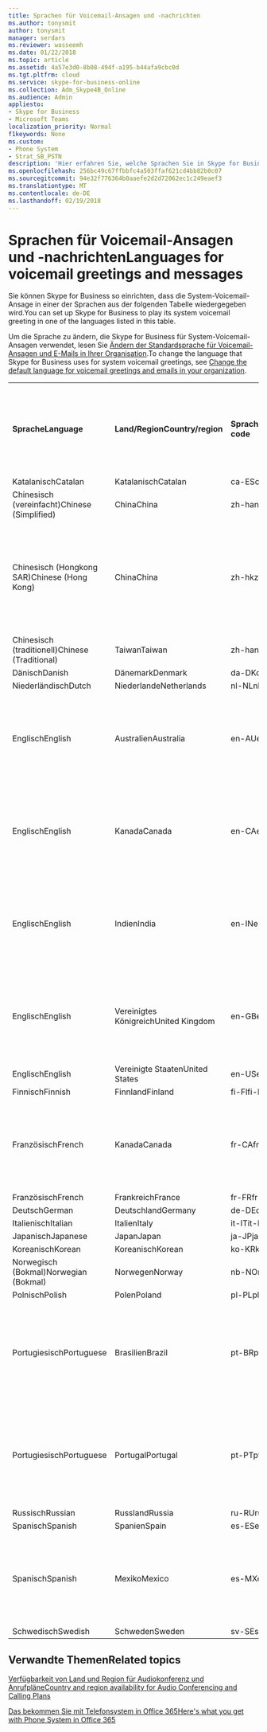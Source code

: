```yaml
---
title: Sprachen für Voicemail-Ansagen und -nachrichten
ms.author: tonysmit
author: tonysmit
manager: serdars
ms.reviewer: wasseemh
ms.date: 01/22/2018
ms.topic: article
ms.assetid: 4a57e3d0-8b08-494f-a195-b44afa9cbc0d
ms.tgt.pltfrm: cloud
ms.service: skype-for-business-online
ms.collection: Adm_Skype4B_Online
ms.audience: Admin
appliesto:
- Skype for Business
- Microsoft Teams
localization_priority: Normal
f1keywords: None
ms.custom:
- Phone System
- Strat_SB_PSTN
description: 'Hier erfahren Sie, welche Sprachen Sie in Skype for Business für die Standardnachrichten des Systems festlegen können. '
ms.openlocfilehash: 256bc49c67ffbbfc4a503ffaf621cd4bb82b0c07
ms.sourcegitcommit: 94e32f776364b0aaefe2d2d72062ec1c249eaef3
ms.translationtype: MT
ms.contentlocale: de-DE
ms.lasthandoff: 02/19/2018
---
```

# <a name="languages-for-voicemail-greetings-and-messages"></a><span data-ttu-id="8a952-103">Sprachen für Voicemail-Ansagen und -nachrichten</span><span class="sxs-lookup"><span data-stu-id="8a952-103">Languages for voicemail greetings and messages</span></span>

<span data-ttu-id="8a952-104">Sie können Skype for Business so einrichten, dass die System-Voicemail-Ansage in einer der Sprachen aus der folgenden Tabelle wiedergegeben wird.</span><span class="sxs-lookup"><span data-stu-id="8a952-104">You can set up Skype for Business to play its system voicemail greeting in one of the languages listed in this table.</span></span>
  
<span data-ttu-id="8a952-105">Um die Sprache zu ändern, die Skype for Business für System-Voicemail-Ansagen verwendet, lesen Sie [Ändern der Standardsprache für Voicemail-Ansagen und E-Mails in Ihrer Organisation](change-the-default-language-for-greetings-and-emails.md).</span><span class="sxs-lookup"><span data-stu-id="8a952-105">To change the language that Skype for Business uses for system voicemail greetings, see [Change the default language for voicemail greetings and emails in your organization](change-the-default-language-for-greetings-and-emails.md).</span></span>
  
|||||||
|:-----|:-----|:-----|:-----|:-----|:-----|
|<span data-ttu-id="8a952-106">**Sprache**</span><span class="sxs-lookup"><span data-stu-id="8a952-106">**Language**</span></span> <br/> |<span data-ttu-id="8a952-107">**Land/Region**</span><span class="sxs-lookup"><span data-stu-id="8a952-107">**Country/region**</span></span> <br/> |<span data-ttu-id="8a952-108">**Sprachcode**</span><span class="sxs-lookup"><span data-stu-id="8a952-108">**Language code**</span></span> <br/> |<span data-ttu-id="8a952-109">**Für Benutzer in E-Mails sichtbar?**</span><span class="sxs-lookup"><span data-stu-id="8a952-109">**Available for a user to see it in email?**</span></span> <br/> |<span data-ttu-id="8a952-110">**Verfügbar bei Anrufen des Benutzers?**</span><span class="sxs-lookup"><span data-stu-id="8a952-110">**Available when the user calls in?**</span></span> <br/> |<span data-ttu-id="8a952-111">**Transkription verfügbar?**</span><span class="sxs-lookup"><span data-stu-id="8a952-111">**Transcription available?**</span></span> <br/> |
|<span data-ttu-id="8a952-112">Katalanisch</span><span class="sxs-lookup"><span data-stu-id="8a952-112">Catalan</span></span>  <br/> |<span data-ttu-id="8a952-113">Katalanisch</span><span class="sxs-lookup"><span data-stu-id="8a952-113">Catalan</span></span>  <br/> |<span data-ttu-id="8a952-114">ca-ES</span><span class="sxs-lookup"><span data-stu-id="8a952-114">ca-ES</span></span>  <br/> |<span data-ttu-id="8a952-115">Ja</span><span class="sxs-lookup"><span data-stu-id="8a952-115">Yes</span></span>  <br/> |<span data-ttu-id="8a952-116">Ja</span><span class="sxs-lookup"><span data-stu-id="8a952-116">Yes</span></span>  <br/> |<span data-ttu-id="8a952-117">Nein</span><span class="sxs-lookup"><span data-stu-id="8a952-117">No</span></span>  <br/> |
|<span data-ttu-id="8a952-118">Chinesisch (vereinfacht)</span><span class="sxs-lookup"><span data-stu-id="8a952-118">Chinese (Simplified)</span></span>  <br/> |<span data-ttu-id="8a952-119">China</span><span class="sxs-lookup"><span data-stu-id="8a952-119">China</span></span>  <br/> |<span data-ttu-id="8a952-120">zh-hans</span><span class="sxs-lookup"><span data-stu-id="8a952-120">zh-hans</span></span>  <br/> |<span data-ttu-id="8a952-121">Ja</span><span class="sxs-lookup"><span data-stu-id="8a952-121">Yes</span></span>  <br/> |<span data-ttu-id="8a952-122">Ja</span><span class="sxs-lookup"><span data-stu-id="8a952-122">Yes</span></span>  <br/> |<span data-ttu-id="8a952-123">Ja</span><span class="sxs-lookup"><span data-stu-id="8a952-123">Yes</span></span>  <br/> |
|<span data-ttu-id="8a952-124">Chinesisch (Hongkong SAR)</span><span class="sxs-lookup"><span data-stu-id="8a952-124">Chinese (Hong Kong)</span></span>  <br/> |<span data-ttu-id="8a952-125">China</span><span class="sxs-lookup"><span data-stu-id="8a952-125">China</span></span>  <br/> |<span data-ttu-id="8a952-126">zh-hk</span><span class="sxs-lookup"><span data-stu-id="8a952-126">zh-hk</span></span>  <br/> |<span data-ttu-id="8a952-127">Ja, verwendet wird aber Chinesisch (traditionell) (zh-hant).</span><span class="sxs-lookup"><span data-stu-id="8a952-127">Yes, but Chinese (Traditional) (zh-hant) is used.</span></span>  <br/> | <span data-ttu-id="8a952-128">Ja</span><span class="sxs-lookup"><span data-stu-id="8a952-128">Yes</span></span> <br/> |<span data-ttu-id="8a952-129">Ja, verwendet wird aber Chinesisch (traditionell) (zh-hant).</span><span class="sxs-lookup"><span data-stu-id="8a952-129">Yes, but Chinese (Traditional) (zh-hant) is used.</span></span>  <br/> |
|<span data-ttu-id="8a952-130">Chinesisch (traditionell)</span><span class="sxs-lookup"><span data-stu-id="8a952-130">Chinese (Traditional)</span></span>  <br/> |<span data-ttu-id="8a952-131">Taiwan</span><span class="sxs-lookup"><span data-stu-id="8a952-131">Taiwan</span></span>  <br/> |<span data-ttu-id="8a952-132">zh-hant</span><span class="sxs-lookup"><span data-stu-id="8a952-132">zh-hant</span></span>  <br/> |<span data-ttu-id="8a952-133">Ja</span><span class="sxs-lookup"><span data-stu-id="8a952-133">Yes</span></span>  <br/> |<span data-ttu-id="8a952-134">Ja</span><span class="sxs-lookup"><span data-stu-id="8a952-134">Yes</span></span>  <br/> |<span data-ttu-id="8a952-135">Nein</span><span class="sxs-lookup"><span data-stu-id="8a952-135">No</span></span>  <br/> |
|<span data-ttu-id="8a952-136">Dänisch</span><span class="sxs-lookup"><span data-stu-id="8a952-136">Danish</span></span>  <br/> |<span data-ttu-id="8a952-137">Dänemark</span><span class="sxs-lookup"><span data-stu-id="8a952-137">Denmark</span></span>  <br/> |<span data-ttu-id="8a952-138">da-DK</span><span class="sxs-lookup"><span data-stu-id="8a952-138">da-DK</span></span>  <br/> |<span data-ttu-id="8a952-139">Ja</span><span class="sxs-lookup"><span data-stu-id="8a952-139">Yes</span></span>  <br/> |<span data-ttu-id="8a952-140">Ja</span><span class="sxs-lookup"><span data-stu-id="8a952-140">Yes</span></span>  <br/> |<span data-ttu-id="8a952-141">Nein</span><span class="sxs-lookup"><span data-stu-id="8a952-141">No</span></span>  <br/> |
|<span data-ttu-id="8a952-142">Niederländisch</span><span class="sxs-lookup"><span data-stu-id="8a952-142">Dutch</span></span>  <br/> |<span data-ttu-id="8a952-143">Niederlande</span><span class="sxs-lookup"><span data-stu-id="8a952-143">Netherlands</span></span>  <br/> |<span data-ttu-id="8a952-144">nl-NL</span><span class="sxs-lookup"><span data-stu-id="8a952-144">nl-NL</span></span>  <br/> |<span data-ttu-id="8a952-145">Ja</span><span class="sxs-lookup"><span data-stu-id="8a952-145">Yes</span></span>  <br/> |<span data-ttu-id="8a952-146">Ja</span><span class="sxs-lookup"><span data-stu-id="8a952-146">Yes</span></span>  <br/> |<span data-ttu-id="8a952-147">Nein</span><span class="sxs-lookup"><span data-stu-id="8a952-147">No</span></span>  <br/> |
|<span data-ttu-id="8a952-148">Englisch</span><span class="sxs-lookup"><span data-stu-id="8a952-148">English</span></span>  <br/> |<span data-ttu-id="8a952-149">Australien</span><span class="sxs-lookup"><span data-stu-id="8a952-149">Australia</span></span>  <br/> |<span data-ttu-id="8a952-150">en-AU</span><span class="sxs-lookup"><span data-stu-id="8a952-150">en-AU</span></span>  <br/> |<span data-ttu-id="8a952-151">Ja, verwendet wird aber Englisch (USA) (en-US).</span><span class="sxs-lookup"><span data-stu-id="8a952-151">Yes, but US English (en-US) is used.</span></span>  <br/> |<span data-ttu-id="8a952-152">Ja</span><span class="sxs-lookup"><span data-stu-id="8a952-152">Yes</span></span>  <br/> |<span data-ttu-id="8a952-153">Ja, verwendet wird aber Englisch (USA) (en-US).</span><span class="sxs-lookup"><span data-stu-id="8a952-153">Yes, but US English (en-US) is used.</span></span>  <br/> |
|<span data-ttu-id="8a952-154">Englisch</span><span class="sxs-lookup"><span data-stu-id="8a952-154">English</span></span>  <br/> |<span data-ttu-id="8a952-155">Kanada</span><span class="sxs-lookup"><span data-stu-id="8a952-155">Canada</span></span>  <br/> |<span data-ttu-id="8a952-156">en-CA</span><span class="sxs-lookup"><span data-stu-id="8a952-156">en-CA</span></span>  <br/> |<span data-ttu-id="8a952-157">Ja, verwendet wird aber Englisch (USA) (en-US).</span><span class="sxs-lookup"><span data-stu-id="8a952-157">Yes, but US English (en-US) is used.</span></span>  <br/> |<span data-ttu-id="8a952-158">Ja</span><span class="sxs-lookup"><span data-stu-id="8a952-158">Yes</span></span>  <br/> |<span data-ttu-id="8a952-159">Ja, verwendet wird aber Englisch (USA) (en-US).</span><span class="sxs-lookup"><span data-stu-id="8a952-159">Yes, but US English (en-US) is used.</span></span>  <br/> |
|<span data-ttu-id="8a952-160">Englisch</span><span class="sxs-lookup"><span data-stu-id="8a952-160">English</span></span>  <br/> |<span data-ttu-id="8a952-161">Indien</span><span class="sxs-lookup"><span data-stu-id="8a952-161">India</span></span>  <br/> |<span data-ttu-id="8a952-162">en-IN</span><span class="sxs-lookup"><span data-stu-id="8a952-162">en-IN</span></span>  <br/> |<span data-ttu-id="8a952-163">Ja, verwendet wird aber Englisch (USA) (en-US).</span><span class="sxs-lookup"><span data-stu-id="8a952-163">Yes, but US English (en-US) is used.</span></span>  <br/> |<span data-ttu-id="8a952-164">Ja</span><span class="sxs-lookup"><span data-stu-id="8a952-164">Yes</span></span>  <br/> |<span data-ttu-id="8a952-165">Ja, verwendet wird aber Englisch (USA) (en-US).</span><span class="sxs-lookup"><span data-stu-id="8a952-165">Yes, but US English (en-US) is used.</span></span>  <br/> |
|<span data-ttu-id="8a952-166">Englisch</span><span class="sxs-lookup"><span data-stu-id="8a952-166">English</span></span>  <br/> |<span data-ttu-id="8a952-167">Vereinigtes Königreich</span><span class="sxs-lookup"><span data-stu-id="8a952-167">United Kingdom</span></span>  <br/> |<span data-ttu-id="8a952-168">en-GB</span><span class="sxs-lookup"><span data-stu-id="8a952-168">en-GB</span></span>  <br/> |<span data-ttu-id="8a952-169">Ja, verwendet wird aber Englisch (USA) (en-US).</span><span class="sxs-lookup"><span data-stu-id="8a952-169">Yes, but US English (en-US) is used.</span></span>  <br/> |<span data-ttu-id="8a952-170">Ja</span><span class="sxs-lookup"><span data-stu-id="8a952-170">Yes</span></span>  <br/> |<span data-ttu-id="8a952-171">Ja, verwendet wird aber Englisch (USA) (en-US).</span><span class="sxs-lookup"><span data-stu-id="8a952-171">Yes, but US English (en-US) is used.</span></span>  <br/> |
|<span data-ttu-id="8a952-172">Englisch</span><span class="sxs-lookup"><span data-stu-id="8a952-172">English</span></span>  <br/> |<span data-ttu-id="8a952-173">Vereinigte Staaten</span><span class="sxs-lookup"><span data-stu-id="8a952-173">United States</span></span>  <br/> |<span data-ttu-id="8a952-174">en-US</span><span class="sxs-lookup"><span data-stu-id="8a952-174">en-US</span></span>  <br/> |<span data-ttu-id="8a952-175">Ja</span><span class="sxs-lookup"><span data-stu-id="8a952-175">Yes</span></span>  <br/> |<span data-ttu-id="8a952-176">Ja</span><span class="sxs-lookup"><span data-stu-id="8a952-176">Yes</span></span>  <br/> |<span data-ttu-id="8a952-177">Ja</span><span class="sxs-lookup"><span data-stu-id="8a952-177">Yes</span></span>  <br/> |
|<span data-ttu-id="8a952-178">Finnisch</span><span class="sxs-lookup"><span data-stu-id="8a952-178">Finnish</span></span>  <br/> |<span data-ttu-id="8a952-179">Finnland</span><span class="sxs-lookup"><span data-stu-id="8a952-179">Finland</span></span>  <br/> |<span data-ttu-id="8a952-180">fi-Fl</span><span class="sxs-lookup"><span data-stu-id="8a952-180">fi-Fl</span></span>  <br/> |<span data-ttu-id="8a952-181">Ja</span><span class="sxs-lookup"><span data-stu-id="8a952-181">Yes</span></span>  <br/> |<span data-ttu-id="8a952-182">Ja</span><span class="sxs-lookup"><span data-stu-id="8a952-182">Yes</span></span>  <br/> |<span data-ttu-id="8a952-183">Nein</span><span class="sxs-lookup"><span data-stu-id="8a952-183">No</span></span>  <br/> |
|<span data-ttu-id="8a952-184">Französisch</span><span class="sxs-lookup"><span data-stu-id="8a952-184">French</span></span>  <br/> |<span data-ttu-id="8a952-185">Kanada</span><span class="sxs-lookup"><span data-stu-id="8a952-185">Canada</span></span>  <br/> |<span data-ttu-id="8a952-186">fr-CA</span><span class="sxs-lookup"><span data-stu-id="8a952-186">fr-CA</span></span>  <br/> |<span data-ttu-id="8a952-187">Ja, verwendet wird aber Französisch (Frankreich) (fr-FR).</span><span class="sxs-lookup"><span data-stu-id="8a952-187">Yes, but France French (fr-FR) is used.</span></span>  <br/> |<span data-ttu-id="8a952-188">Ja</span><span class="sxs-lookup"><span data-stu-id="8a952-188">Yes</span></span>  <br/> |<span data-ttu-id="8a952-189">Ja, verwendet wird aber Französisch (Frankreich) (fr-FR).</span><span class="sxs-lookup"><span data-stu-id="8a952-189">Yes, but France French (fr-FR) is used.</span></span>  <br/> |
|<span data-ttu-id="8a952-190">Französisch</span><span class="sxs-lookup"><span data-stu-id="8a952-190">French</span></span>  <br/> |<span data-ttu-id="8a952-191">Frankreich</span><span class="sxs-lookup"><span data-stu-id="8a952-191">France</span></span>  <br/> |<span data-ttu-id="8a952-192">fr-FR</span><span class="sxs-lookup"><span data-stu-id="8a952-192">fr-FR</span></span>  <br/> |<span data-ttu-id="8a952-193">Ja</span><span class="sxs-lookup"><span data-stu-id="8a952-193">Yes</span></span>  <br/> |<span data-ttu-id="8a952-194">Ja</span><span class="sxs-lookup"><span data-stu-id="8a952-194">Yes</span></span>  <br/> |<span data-ttu-id="8a952-195">Ja</span><span class="sxs-lookup"><span data-stu-id="8a952-195">Yes</span></span>  <br/> |
|<span data-ttu-id="8a952-196">Deutsch</span><span class="sxs-lookup"><span data-stu-id="8a952-196">German</span></span>  <br/> |<span data-ttu-id="8a952-197">Deutschland</span><span class="sxs-lookup"><span data-stu-id="8a952-197">Germany</span></span>  <br/> |<span data-ttu-id="8a952-198">de-DE</span><span class="sxs-lookup"><span data-stu-id="8a952-198">de-DE</span></span>  <br/> |<span data-ttu-id="8a952-199">Ja</span><span class="sxs-lookup"><span data-stu-id="8a952-199">Yes</span></span>  <br/> |<span data-ttu-id="8a952-200">Ja</span><span class="sxs-lookup"><span data-stu-id="8a952-200">Yes</span></span>  <br/> |<span data-ttu-id="8a952-201">Ja</span><span class="sxs-lookup"><span data-stu-id="8a952-201">Yes</span></span>  <br/> |
|<span data-ttu-id="8a952-202">Italienisch</span><span class="sxs-lookup"><span data-stu-id="8a952-202">Italian</span></span>  <br/> |<span data-ttu-id="8a952-203">Italien</span><span class="sxs-lookup"><span data-stu-id="8a952-203">Italy</span></span>  <br/> |<span data-ttu-id="8a952-204">it-IT</span><span class="sxs-lookup"><span data-stu-id="8a952-204">it-IT</span></span>  <br/> |<span data-ttu-id="8a952-205">Ja</span><span class="sxs-lookup"><span data-stu-id="8a952-205">Yes</span></span>  <br/> |<span data-ttu-id="8a952-206">Ja</span><span class="sxs-lookup"><span data-stu-id="8a952-206">Yes</span></span>  <br/> |<span data-ttu-id="8a952-207">Ja</span><span class="sxs-lookup"><span data-stu-id="8a952-207">Yes</span></span>  <br/> |
|<span data-ttu-id="8a952-208">Japanisch</span><span class="sxs-lookup"><span data-stu-id="8a952-208">Japanese</span></span>  <br/> |<span data-ttu-id="8a952-209">Japan</span><span class="sxs-lookup"><span data-stu-id="8a952-209">Japan</span></span>  <br/> |<span data-ttu-id="8a952-210">ja-JP</span><span class="sxs-lookup"><span data-stu-id="8a952-210">ja-JP</span></span>  <br/> |<span data-ttu-id="8a952-211">Ja</span><span class="sxs-lookup"><span data-stu-id="8a952-211">Yes</span></span>  <br/> |<span data-ttu-id="8a952-212">Ja</span><span class="sxs-lookup"><span data-stu-id="8a952-212">Yes</span></span>  <br/> |<span data-ttu-id="8a952-213">Nein</span><span class="sxs-lookup"><span data-stu-id="8a952-213">No</span></span>  <br/> |
|<span data-ttu-id="8a952-214">Koreanisch</span><span class="sxs-lookup"><span data-stu-id="8a952-214">Korean</span></span>  <br/> |<span data-ttu-id="8a952-215">Koreanisch</span><span class="sxs-lookup"><span data-stu-id="8a952-215">Korean</span></span>  <br/> |<span data-ttu-id="8a952-216">ko-KR</span><span class="sxs-lookup"><span data-stu-id="8a952-216">ko-KR</span></span>  <br/> |<span data-ttu-id="8a952-217">Ja</span><span class="sxs-lookup"><span data-stu-id="8a952-217">Yes</span></span>  <br/> |<span data-ttu-id="8a952-218">Ja</span><span class="sxs-lookup"><span data-stu-id="8a952-218">Yes</span></span>  <br/> |<span data-ttu-id="8a952-219">Nein</span><span class="sxs-lookup"><span data-stu-id="8a952-219">No</span></span>  <br/> |
|<span data-ttu-id="8a952-220">Norwegisch (Bokmal)</span><span class="sxs-lookup"><span data-stu-id="8a952-220">Norwegian (Bokmal)</span></span>  <br/> |<span data-ttu-id="8a952-221">Norwegen</span><span class="sxs-lookup"><span data-stu-id="8a952-221">Norway</span></span>  <br/> |<span data-ttu-id="8a952-222">nb-NO</span><span class="sxs-lookup"><span data-stu-id="8a952-222">nb-NO</span></span>  <br/> |<span data-ttu-id="8a952-223">Ja</span><span class="sxs-lookup"><span data-stu-id="8a952-223">Yes</span></span>  <br/> |<span data-ttu-id="8a952-224">Ja</span><span class="sxs-lookup"><span data-stu-id="8a952-224">Yes</span></span>  <br/> |<span data-ttu-id="8a952-225">Nein</span><span class="sxs-lookup"><span data-stu-id="8a952-225">No</span></span>  <br/> |
|<span data-ttu-id="8a952-226">Polnisch</span><span class="sxs-lookup"><span data-stu-id="8a952-226">Polish</span></span>  <br/> |<span data-ttu-id="8a952-227">Polen</span><span class="sxs-lookup"><span data-stu-id="8a952-227">Poland</span></span>  <br/> |<span data-ttu-id="8a952-228">pl-PL</span><span class="sxs-lookup"><span data-stu-id="8a952-228">pl-PL</span></span>  <br/> |<span data-ttu-id="8a952-229">Ja</span><span class="sxs-lookup"><span data-stu-id="8a952-229">Yes</span></span>  <br/> | <span data-ttu-id="8a952-230">Ja</span><span class="sxs-lookup"><span data-stu-id="8a952-230">Yes</span></span> <br/> |<span data-ttu-id="8a952-231">Nein</span><span class="sxs-lookup"><span data-stu-id="8a952-231">No</span></span>  <br/> |
|<span data-ttu-id="8a952-232">Portugiesisch</span><span class="sxs-lookup"><span data-stu-id="8a952-232">Portuguese</span></span>  <br/> |<span data-ttu-id="8a952-233">Brasilien</span><span class="sxs-lookup"><span data-stu-id="8a952-233">Brazil</span></span>  <br/> |<span data-ttu-id="8a952-234">pt-BR</span><span class="sxs-lookup"><span data-stu-id="8a952-234">pt-BR</span></span>  <br/> |<span data-ttu-id="8a952-235">Ja, verwendet wird aber Portugiesisch (Portugal) (pt-PT).</span><span class="sxs-lookup"><span data-stu-id="8a952-235">Yes, but Portugal Portuguese (pt-PT) is used.</span></span>  <br/> |<span data-ttu-id="8a952-236">Ja</span><span class="sxs-lookup"><span data-stu-id="8a952-236">Yes</span></span>  <br/> |<span data-ttu-id="8a952-237">Ja</span><span class="sxs-lookup"><span data-stu-id="8a952-237">Yes</span></span>  <br/> |
|<span data-ttu-id="8a952-238">Portugiesisch</span><span class="sxs-lookup"><span data-stu-id="8a952-238">Portuguese</span></span>  <br/> |<span data-ttu-id="8a952-239">Portugal</span><span class="sxs-lookup"><span data-stu-id="8a952-239">Portugal</span></span>  <br/> |<span data-ttu-id="8a952-240">pt-PT</span><span class="sxs-lookup"><span data-stu-id="8a952-240">pt-PT</span></span>  <br/> |<span data-ttu-id="8a952-241">Ja</span><span class="sxs-lookup"><span data-stu-id="8a952-241">Yes</span></span>  <br/> |<span data-ttu-id="8a952-242">Ja</span><span class="sxs-lookup"><span data-stu-id="8a952-242">Yes</span></span>  <br/> |<span data-ttu-id="8a952-243">Ja, verwendet wird aber Portugiesisch (Brasilien) (pt-BR).</span><span class="sxs-lookup"><span data-stu-id="8a952-243">Yes, but Brazil Portuguese (pt-BR) is used.</span></span>  <br/> |
|<span data-ttu-id="8a952-244">Russisch</span><span class="sxs-lookup"><span data-stu-id="8a952-244">Russian</span></span>  <br/> |<span data-ttu-id="8a952-245">Russland</span><span class="sxs-lookup"><span data-stu-id="8a952-245">Russia</span></span>  <br/> |<span data-ttu-id="8a952-246">ru-RU</span><span class="sxs-lookup"><span data-stu-id="8a952-246">ru-RU</span></span>  <br/> |<span data-ttu-id="8a952-247">Ja</span><span class="sxs-lookup"><span data-stu-id="8a952-247">Yes</span></span>  <br/> |<span data-ttu-id="8a952-248">Ja</span><span class="sxs-lookup"><span data-stu-id="8a952-248">Yes</span></span>  <br/> |<span data-ttu-id="8a952-249">Nein</span><span class="sxs-lookup"><span data-stu-id="8a952-249">No</span></span>  <br/> |
|<span data-ttu-id="8a952-250">Spanisch</span><span class="sxs-lookup"><span data-stu-id="8a952-250">Spanish</span></span>  <br/> |<span data-ttu-id="8a952-251">Spanien</span><span class="sxs-lookup"><span data-stu-id="8a952-251">Spain</span></span>  <br/> |<span data-ttu-id="8a952-252">es-ES</span><span class="sxs-lookup"><span data-stu-id="8a952-252">es-ES</span></span>  <br/> |<span data-ttu-id="8a952-253">Ja</span><span class="sxs-lookup"><span data-stu-id="8a952-253">Yes</span></span>  <br/> |<span data-ttu-id="8a952-254">Ja</span><span class="sxs-lookup"><span data-stu-id="8a952-254">Yes</span></span>  <br/> |<span data-ttu-id="8a952-255">Ja</span><span class="sxs-lookup"><span data-stu-id="8a952-255">Yes</span></span>  <br/> |
|<span data-ttu-id="8a952-256">Spanisch</span><span class="sxs-lookup"><span data-stu-id="8a952-256">Spanish</span></span>  <br/> |<span data-ttu-id="8a952-257">Mexiko</span><span class="sxs-lookup"><span data-stu-id="8a952-257">Mexico</span></span>  <br/> |<span data-ttu-id="8a952-258">es-MX</span><span class="sxs-lookup"><span data-stu-id="8a952-258">es-MX</span></span>  <br/> |<span data-ttu-id="8a952-259">Ja, verwendet wird aber Spanisch (Spanien) (es-ES).</span><span class="sxs-lookup"><span data-stu-id="8a952-259">Yes, but Spain Spanish (es-ES) is used.</span></span>  <br/> |<span data-ttu-id="8a952-260">Ja</span><span class="sxs-lookup"><span data-stu-id="8a952-260">Yes</span></span>  <br/> |<span data-ttu-id="8a952-261">Ja, verwendet wird aber Spanisch (Spanien) (es-ES).</span><span class="sxs-lookup"><span data-stu-id="8a952-261">Yes, but Spain Spanish (es-ES) is used.</span></span>  <br/> |
|<span data-ttu-id="8a952-262">Schwedisch</span><span class="sxs-lookup"><span data-stu-id="8a952-262">Swedish</span></span>  <br/> |<span data-ttu-id="8a952-263">Schweden</span><span class="sxs-lookup"><span data-stu-id="8a952-263">Sweden</span></span>  <br/> |<span data-ttu-id="8a952-264">sv-SE</span><span class="sxs-lookup"><span data-stu-id="8a952-264">sv-SE</span></span>  <br/> |<span data-ttu-id="8a952-265">Ja</span><span class="sxs-lookup"><span data-stu-id="8a952-265">Yes</span></span>  <br/> |<span data-ttu-id="8a952-266">Ja</span><span class="sxs-lookup"><span data-stu-id="8a952-266">Yes</span></span>  <br/> |<span data-ttu-id="8a952-267">Nein</span><span class="sxs-lookup"><span data-stu-id="8a952-267">No</span></span>  <br/> |
   
## <a name="related-topics"></a><span data-ttu-id="8a952-268">Verwandte Themen</span><span class="sxs-lookup"><span data-stu-id="8a952-268">Related topics</span></span>
[<span data-ttu-id="8a952-269">Verfügbarkeit von Land und Region für Audiokonferenz und Anrufpläne</span><span class="sxs-lookup"><span data-stu-id="8a952-269">Country and region availability for Audio Conferencing and Calling Plans</span></span>](../../country-and-region-availability-for-audio-conferencing-and-calling-plans/country-and-region-availability-for-audio-conferencing-and-calling-plans.md)

[<span data-ttu-id="8a952-270">Das bekommen Sie mit Telefonsystem in Office 365</span><span class="sxs-lookup"><span data-stu-id="8a952-270">Here's what you get with Phone System in Office 365</span></span>](../../what-is-phone-system-in-office-365/here-s-what-you-get-with-phone-system.md)
  